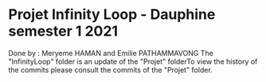 # Projet Infinity Loop - Dauphine semester 1 2021
Done by : Meryeme HAMAN and Emilie PATHAMMAVONG
The "InfinityLoop" folder is an update of the "Projet" folderTo view the history of the commits please consult the commits of the "Projet" folder.
